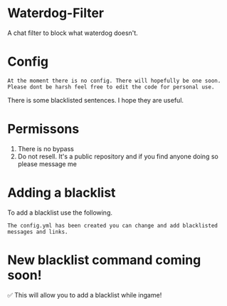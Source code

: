 # Waterdog-Filter
A chat filter to block what waterdog doesn't.

# Config
```
At the moment there is no config. There will hopefully be one soon. 
Please dont be harsh feel free to edit the code for personal use.
```
There is some blacklisted sentences. I hope they are useful.

# Permissons 
1. There is no bypass
2. Do not resell. It's a public repository and if you find anyone doing so please message me


# Adding a blacklist
To add a blacklist use the following.
```
The config.yml has been created you can change and add blacklisted messages and links.
```
# New blacklist command coming soon!

✅ This will allow you to add a blacklist while ingame!
